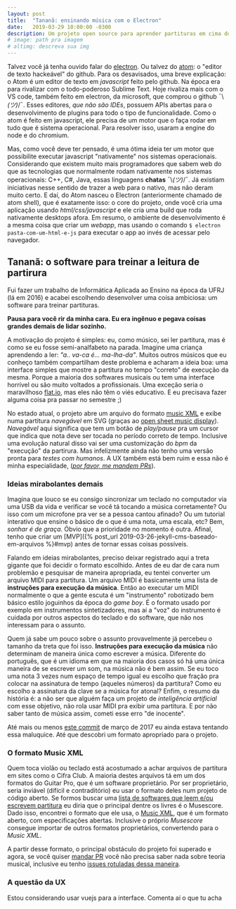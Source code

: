 ```yaml
---
layout: post
title:  "Tananã: ensinando música com o Electron"
date:   2019-03-29 10:00:00 -0300
description: Um projeto open source para aprender partituras em cima do electron, uma ferramenta javascript usada por Spotify, Discord, Slack, Skype e outros para criar apps que rodem em windows/gnu-linux/mac.
# image: path pra imagem
# altimg: descreva sua img
---
```


Talvez você já tenha ouvido falar do [electron](https://electronjs.org/). Ou talvez do [atom](https://atom.io/): o "editor de texto hackeável" do github. Para os desavisados, uma breve explicação: o Atom é um editor de texto em *javascript* feito pelo github. Na época era para rivalizar com o todo-poderoso Sublime Text. Hoje rivaliza mais com o VS code, também feito em electron, da microsoft, que comprou o github ¯\\_(ツ)_/¯. Esses editores, *que não são IDEs*, possuem APIs abertas para o desenvolvimento de plugins para todo o tipo de funcionalidade. Como o atom é feito em javascript, ele precisa de um motor que o faça rodar em tudo que é sistema operacional. Para resolver isso, usaram a engine do node e do chromium.

Mas, como você deve ter pensado, é uma ótima ideia ter um motor que possibilite executar javascript "nativamente" nos sistemas operacionais. Considerando que existem muito mais programadores que sabem web do que as tecnologias que normalmente rodam nativamente nos sistemas operacionais: C++, C#, Java, essas linguagens **chatas** ¯\\_(ツ)_/¯. Já existiam iniciativas nesse sentido de trazer a web para o nativo, mas não deram muito certo. E daí, do Atom nasceu o Electron (anteriormente chamado de atom shell), que é exatamente isso: o core do projeto, onde você cria uma aplicação usando *html/css/javascript* e ele cria uma build que roda nativamente desktops afora. Em resumo, o ambiente de desenvolvimento é a mesma coisa que criar um *webapp*, mas usando o comando `$ electron pasta-com-um-html-e-js` para executar o app ao invés de acessar pelo navegador.


## Tananã: o software para treinar a leitura de partirura
Fui fazer um trabalho de Informática Aplicada ao Ensino na época da UFRJ (lá em 2016) e acabei escolhendo desenvolver uma coisa ambiciosa: um software para treinar partituras.

**Pausa para você rir da minha cara. Eu era ingênuo e pegava coisas grandes demais de lidar sozinho.**

A motivação do projeto é simples: eu, como músico, sei ler partitura, mas é como se eu fosse semi-analfabeto na parada. Imagine uma criança aprendendo a ler: *"a.. va-ca é… ma-lha-da"*. Muitos outros músicos que eu conheço também compartilham deste problema e acharam a ideia boa: uma interface simples que mostre a partitura no tempo "correto" de execução da mesma. Porque a maioria dos softwares musicais ou tem uma interface horrível ou são muito voltados a profissionais. Uma exceção seria o maravilhoso [flat.io](https://flat.io/), mas eles não têm o viés educativo. E eu precisava fazer alguma coisa pra passar no semestre ;)

No estado atual, o projeto abre um arquivo do formato [music XML](#o-formato-music-xml) e exibe numa partitura *navegável* em SVG (graças ao [open sheet music display](https://opensheetmusicdisplay.org/)). *Navegável* aqui significa que tem um botão de *play/pause* pra um cursor que indica que nota deve ser tocada no período correto de tempo. Inclusive uma evolução natural disso vai ser uma customização do *bpm* da "execução" da partirura. Mas infelizmente ainda não tenho uma versão pronta para *testes com humanos*. A UX também está bem ruim e essa não é minha especialidade, (*[por favor, me mandem PRs](https://github.com/tananamusic/tanana/fork)*).

### Ideias mirabolantes demais

Imagina que louco se eu consigo sincronizar um teclado no computador via uma USB da vida e verificar se você tá tocando a música corretamente? Ou isso com um microfone pra ver se a pessoa cantou afinado? Ou um tutorial interativo que ensine o básico de o que é uma nota, uma escala, etc? Bem, *sonhar é de graça*. Óbvio que a prioridade no momento é outra. Afinal, tenho que criar um [MVP]({% post_url 2019-03-26-jekyll-cms-baseado-em-arquivos %}#mvp) antes de tornar essas coisas possíveis.

Falando em ideias mirabolantes, preciso deixar registrado aqui a treta gigante que foi decidir o formato escolhido. Antes de eu dar de cara num problemão e pesquisar de maneira apropriada, eu tentei converter um arquivo MIDI para partitura. Um arquivo MIDI é basicamente uma lista de **instruções para execução da música**. Então ao executar um MIDI normalmente o que a gente escuta é um "instrumento" robotizado bem básico estilo joguinhos da época do *game boy*. É o formato usado por exemplo em instrumentos sintetizadores, mas aí a "voz" do instrumento é cuidada por outros aspectos do teclado e do software, que não nos interessam para o assunto.

Quem já sabe um pouco sobre o assunto provavelmente já percebeu o tamanho da treta que foi isso. **Instruções para execução da música** não determinam de maneira única como escrever a música. Diferente do português, que é um idioma em que na maioria dos casos só há uma única maneira de se escrever um som, na música não é bem assim. Se eu toco uma nota 3 vezes num espaço de tempo igual eu escolho que fração pra colocar na assinatura de tempo (aqueles números) da partitura? Como eu escolho a assinatura da clave se a música for atonal? Enfim, o resumo da história é: a não ser que alguém faça um projeto de *inteligência artificial* com esse objetivo, não rola usar MIDI pra exibir uma partitura. E por não saber tanto de música assim, cometi esse erro "de inocente".

Até mais ou menos [este commit](https://github.com/tananamusic/tanana/commit/3a82314aa4549c4e88476b646dddf67e5de5b325) de março de 2017 eu ainda estava tentando essa maluquice. Até que descobri um formato apropriado para o projeto.

### O formato Music XML

Quem toca violão ou teclado está acostumado a achar arquivos de partitura em sites como o Cifra Club. A maioria destes arquivos tá em um dos formatos do Guitar Pro, que é um software proprietário. Por ser proprietário, seria inviável (difícil e contraditório) eu usar o formato deles num projeto de código aberto. Se formos buscar uma [lista de softwares que leem e/ou escrevem partitura](https://en.wikipedia.org/wiki/List_of_scorewriters) eu diria que o principal dentre os livres é o Musescore. Dado isso, encontrei o formato que ele usa, o [Music XML](https://www.musicxml.com/), que é um formato aberto, com especificações abertas. Inclusive o próprio *Musescore* consegue importar de outros formatos proprietários, convertendo para o *Music XML*.

A partir desse formato, o principal obstáculo do projeto foi superado e agora, se você quiser [mandar PR](https://github.com/tananamusic/tanana/fork) você não precisa saber nada sobre teoria musical, inclusive eu tenho [issues rotuladas dessa maneira](https://github.com/tananamusic/tanana/issues?q=is%3Aissue+is%3Aopen+label%3Ano-need-for-music-knowledge).

### A questão da UX
Estou considerando usar vuejs para a interface. Comenta aí o que tu acha
